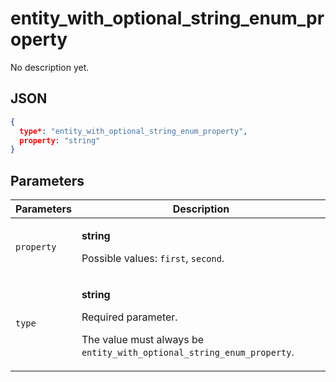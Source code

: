 # entity_with_optional_string_enum_property
No description yet.

## JSON
```json
{
  type*: "entity_with_optional_string_enum_property",
  property: "string"
}
```

## Parameters
| Parameters | Description |
| --- | --- |
| `property` | <p>**string**</p><p>Possible values: `first`, `second`.</p> |
| `type` | <p>**string**</p><p>Required parameter.</p><p>The value must always be `entity_with_optional_string_enum_property`.</p> |
